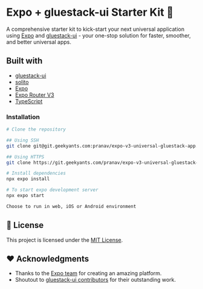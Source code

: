 # Expo + gluestack-ui Starter Kit 🚀

A comprehensive starter kit to kick-start your next universal application using [Expo](https://expo.io/) and [gluestack-ui](https://ui.gluestack.io) - your one-stop solution for faster, smoother, and better universal apps.

## Built with

- [gluestack-ui](https://ui.gluestack.io)
- [solito](https://solito.dev/)
- [Expo](https://expo.io/)
- [Expo Router V3](https://blog.expo.dev/expo-router-v3-beta-is-now-available-eab52baf1e3e)
- [TypeScript](https://www.typescriptlang.org/)

### Installation

```bash
# Clone the repository

## Using SSH
git clone git@git.geekyants.com:pranav/expo-v3-universal-gluestack-app.git

## Using HTTPS
git clone https://git.geekyants.com/pranav/expo-v3-universal-gluestack-app.git

# Install dependencies
npx expo install

# To start expo development server
npx expo start

Choose to run in web, iOS or Android environment
```

## 📄 License

This project is licensed under the [MIT License](https://opensource.org/license/mit/).

## ❤️ Acknowledgments

- Thanks to the [Expo team](https://expo.io/) for creating an amazing platform.
- Shoutout to [gluestack-ui contributors](https://gluestack.io/) for their outstanding work.

```

```
